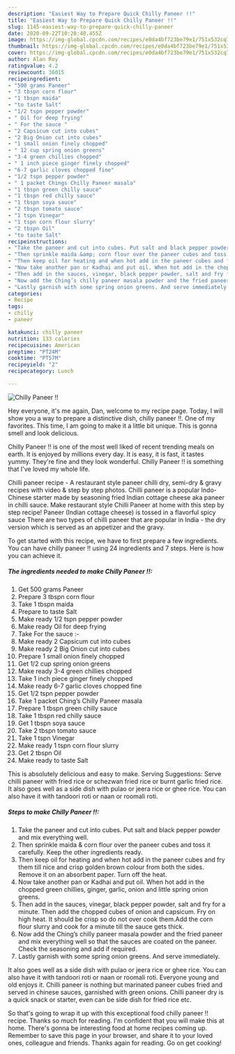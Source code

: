 ```yaml
---
description: "Easiest Way to Prepare Quick Chilly Paneer !!"
title: "Easiest Way to Prepare Quick Chilly Paneer !!"
slug: 1145-easiest-way-to-prepare-quick-chilly-paneer
date: 2020-09-22T10:28:48.455Z
image: https://img-global.cpcdn.com/recipes/e0da4bf723be79e1/751x532cq70/chilly-paneer-recipe-main-photo.jpg
thumbnail: https://img-global.cpcdn.com/recipes/e0da4bf723be79e1/751x532cq70/chilly-paneer-recipe-main-photo.jpg
cover: https://img-global.cpcdn.com/recipes/e0da4bf723be79e1/751x532cq70/chilly-paneer-recipe-main-photo.jpg
author: Alan Roy
ratingvalue: 4.2
reviewcount: 36015
recipeingredient:
- "500 grams Paneer"
- "3 tbspn corn flour"
- "1 tbspn maida"
- "to taste Salt"
- "1/2 tspn pepper powder"
- " Oil for deep frying"
- " For the sauce "
- "2 Capsicum cut into cubes"
- "2 Big Onion cut into cubes"
- "1 small onion finely chopped"
- " 12 cup spring onion greens"
- "3-4 green chillies chopped"
- " 1 inch piece ginger finely chopped"
- "6-7 garlic cloves chopped fine"
- "1/2 tspn pepper powder"
- " 1 packet Chings Chilly Paneer masala"
- "1 tbspn green chilly sauce"
- "1 tbspn red chilly sauce"
- "1 tbspn soya sauce"
- "2 tbspn tomato sauce"
- "1 tspn Vinegar"
- "1 tspn corn flour slurry"
- "2 tbspn Oil"
- "to taste Salt"
recipeinstructions:
- "Take the paneer and cut into cubes. Put salt and black pepper powder and mix everything well."
- "Then sprinkle maida &amp; corn flour over the paneer cubes and toss it carefully. Keep the other ingredients ready."
- "Then keep oil for heating and when hot add in the paneer cubes and fry them till nice and crisp golden brown colour from both the sides. Remove it on an absorbent paper. Turn off the heat."
- "Now take another pan or Kadhai and put oil. When hot add in the chopped green chillies, ginger, garlic, onion and little spring onion greens."
- "Then add in the sauces, vinegar, black pepper powder, salt and fry for a minute. Then add the chopped cubes of onion and capsicum. Fry on high heat. It should be crisp so do not over cook them.Add the corn flour slurry and cook for a minute till the sauce gets thick."
- "Now add the Ching’s chilly paneer masala powder and the fried paneer and mix everything well so that the sauces are coated on the paneer. Check the seasoning and add if required."
- "Lastly garnish with some spring onion greens. And serve immediately."
categories:
- Recipe
tags:
- chilly
- paneer

katakunci: chilly paneer 
nutrition: 133 calories
recipecuisine: American
preptime: "PT24M"
cooktime: "PT57M"
recipeyield: "2"
recipecategory: Lunch

---
```



![Chilly Paneer !!](https://img-global.cpcdn.com/recipes/e0da4bf723be79e1/751x532cq70/chilly-paneer-recipe-main-photo.jpg)

Hey everyone, it's me again, Dan, welcome to my recipe page. Today, I will show you a way to prepare a distinctive dish, chilly paneer !!. One of my favorites. This time, I am going to make it a little bit unique. This is gonna smell and look delicious.

Chilly Paneer !! is one of the most well liked of recent trending meals on earth. It is enjoyed by millions every day. It is easy, it is fast, it tastes yummy. They're fine and they look wonderful. Chilly Paneer !! is something that I've loved my whole life.

Chilli paneer recipe - A restaurant style paneer chilli dry, semi-dry &amp; gravy recipes with video &amp; step by step photos. Chilli paneer is a popular Indo-Chinese starter made by seasoning fried Indian cottage cheese aka paneer in chilli sauce. Make restaurant style Chilli Paneer at home with this step by step recipe! Paneer (Indian cottage cheese) is tossed in a flavorful spicy sauce There are two types of chilli paneer that are popular in India - the dry version which is served as an appetizer and the gravy.


To get started with this recipe, we have to first prepare a few ingredients. You can have chilly paneer !! using 24 ingredients and 7 steps. Here is how you can achieve it.

<!--inarticleads1-->

##### The ingredients needed to make Chilly Paneer !!:

1. Get 500 grams Paneer
1. Prepare 3 tbspn corn flour
1. Take 1 tbspn maida
1. Prepare to taste Salt
1. Make ready 1/2 tspn pepper powder
1. Make ready  Oil for deep frying
1. Take  For the sauce :-
1. Make ready 2 Capsicum cut into cubes
1. Make ready 2 Big Onion cut into cubes
1. Prepare 1 small onion finely chopped
1. Get  1/2 cup spring onion greens
1. Make ready 3-4 green chillies chopped
1. Take  1 inch piece ginger finely chopped
1. Make ready 6-7 garlic cloves chopped fine
1. Get 1/2 tspn pepper powder
1. Take  1 packet Ching’s Chilly Paneer masala
1. Prepare 1 tbspn green chilly sauce
1. Take 1 tbspn red chilly sauce
1. Get 1 tbspn soya sauce
1. Take 2 tbspn tomato sauce
1. Take 1 tspn Vinegar
1. Make ready 1 tspn corn flour slurry
1. Get 2 tbspn Oil
1. Make ready to taste Salt


This is absolutely delicious and easy to make. Serving Suggestions: Serve chilli paneer with fried rice or schezwan fried rice or burnt garlic fried rice. It also goes well as a side dish with pulao or jeera rice or ghee rice. You can also have it with tandoori roti or naan or roomali roti. 

<!--inarticleads2-->

##### Steps to make Chilly Paneer !!:

1. Take the paneer and cut into cubes. Put salt and black pepper powder and mix everything well.
1. Then sprinkle maida &amp; corn flour over the paneer cubes and toss it carefully. Keep the other ingredients ready.
1. Then keep oil for heating and when hot add in the paneer cubes and fry them till nice and crisp golden brown colour from both the sides. Remove it on an absorbent paper. Turn off the heat.
1. Now take another pan or Kadhai and put oil. When hot add in the chopped green chillies, ginger, garlic, onion and little spring onion greens.
1. Then add in the sauces, vinegar, black pepper powder, salt and fry for a minute. Then add the chopped cubes of onion and capsicum. Fry on high heat. It should be crisp so do not over cook them.Add the corn flour slurry and cook for a minute till the sauce gets thick.
1. Now add the Ching’s chilly paneer masala powder and the fried paneer and mix everything well so that the sauces are coated on the paneer. Check the seasoning and add if required.
1. Lastly garnish with some spring onion greens. And serve immediately.


It also goes well as a side dish with pulao or jeera rice or ghee rice. You can also have it with tandoori roti or naan or roomali roti. Everyone young and old enjoys it. Chilli paneer is nothing but marinated paneer cubes fried and served in chinese sauces, garnished with green onions. Chilli paneer dry is a quick snack or starter, even can be side dish for fried rice etc. 

So that's going to wrap it up with this exceptional food chilly paneer !! recipe. Thanks so much for reading. I'm confident that you will make this at home. There's gonna be interesting food at home recipes coming up. Remember to save this page in your browser, and share it to your loved ones, colleague and friends. Thanks again for reading. Go on get cooking!
